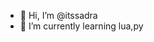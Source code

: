 - 👋 Hi, I’m @itssadra
- 🌱 I’m currently learning lua,py

<!---
itssadra/itssadra is a ✨ special ✨ repository because its `README.md` (this file) appears on your GitHub profile.
You can click the Preview link to take a look at your changes.
--->
